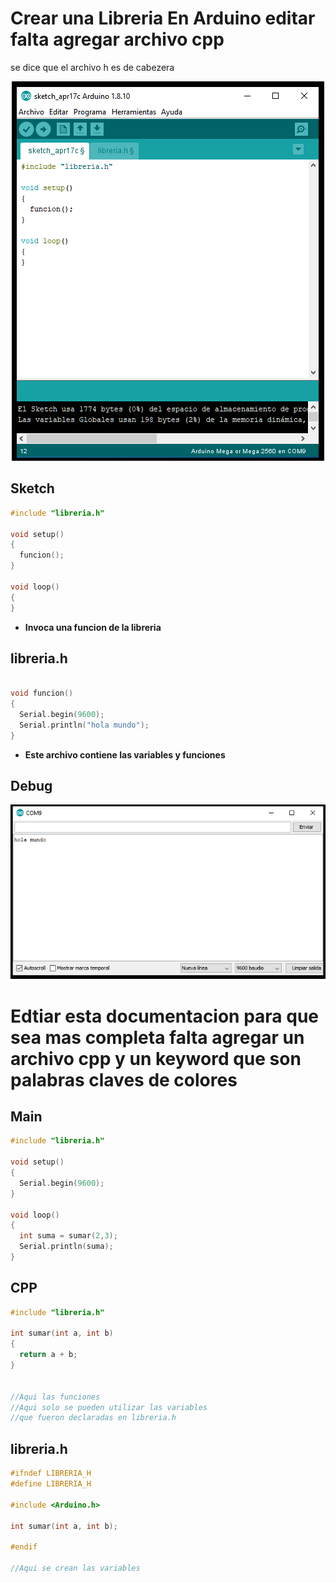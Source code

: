 # Crear una Libreria En Arduino editar falta agregar archivo cpp 
se dice que el archivo h es de cabezera


<p align="center">
  <img  src="https://github.com/IDiegoUlises/Arduino-Crear-Libreria/blob/master/Images/library-fondo-black.png">
</p>



## Sketch
```c++
#include "libreria.h"

void setup() 
{
  funcion();
}

void loop() 
{
}
```
* **Invoca una funcion de la libreria**

## libreria.h
```c++

void funcion()
{
  Serial.begin(9600);
  Serial.println("hola mundo");
}
```
* **Este archivo contiene las variables y funciones**

## Debug
<img  src="https://github.com/IDiegoUlises/Arduino-Crear-Libreria/blob/master/Images/puerto-serial.png">

# Edtiar esta documentacion para que sea mas completa falta agregar un archivo cpp y un keyword que son palabras claves de colores


## Main
```c++
#include "libreria.h"

void setup()
{
  Serial.begin(9600);
}

void loop()
{
  int suma = sumar(2,3);
  Serial.println(suma);
}
```

## CPP
```c++
#include "libreria.h"

int sumar(int a, int b)
{
  return a + b;
}


//Aqui las funciones
//Aqui solo se pueden utilizar las variables
//que fueron declaradas en libreria.h
```

## libreria.h
```c++
#ifndef LIBRERIA_H
#define LIBRERIA_H

#include <Arduino.h>

int sumar(int a, int b);

#endif

//Aqui se crean las variables
```

